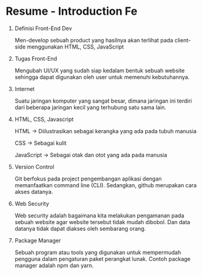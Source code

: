 <h1>Resume - Introduction Fe </h1>
<ol>
    <li>Definisi Front-End Dev</li>
    <p>Men-develop sebuah product yang hasilnya akan terlihat pada client-side menggunakan HTML, CSS, JavaScript</p>
    <li>Tugas Front-End</li>
    <p>Mengubah UI/UX yang sudah siap kedalam bentuk sebuah website sehingga dapat digunakan oleh user untuk memenuhi kebutuhannya.</p>
    <li>Internet</li>
    <p>Suatu jaringan komputer yang sangat besar, dimana jaringan ini terdiri dari beberapa jaringan kecil yang terhubung satu sama lain. </p>
    <li>HTML, CSS, Javascript</li>
    <p>HTML -> Diilustrasikan sebagai kerangka yang ada pada tubuh manusia</p>
    <p>CSS -> Sebagai kulit </p>
    <p>JavaScript -> Sebagai otak dan otot yang ada pada manusia</p>
    <li>Version Control</li>
    <p>Git berfokus pada project pengembangan aplikasi dengan memanfaatkan command line (CLI). Sedangkan, github merupakan cara akses datanya. </p>
    <li>Web Security</li>
    <p>Web security adalah bagaimana kita melakukan pengamanan pada sebuah website agar website tersebut tidak mudah dibobol. Dan data datanya tidak dapat diakses oleh sembarang orang. </p>
    <li>Package Manager</li>
    <p>Sebuah program atau tools yang digunakan untuk mempermudah pengguna dalam pengaturan paket perangkat lunak. Contoh package manager adalah npm dan yarn.</p>
</ol>